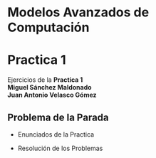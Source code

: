 # Modelos Avanzados de Computación
Practica 1
========

Ejercicios de la **Practica 1**  
    **Miguel Sánchez Maldonado**  
    **Juan Antonio Velasco Gómez**

## Problema de la Parada


- Enunciados de la Practica

- Resolución de los Problemas 